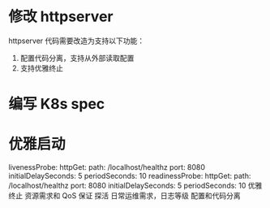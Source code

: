 # 修改 httpserver

httpserver 代码需要改造为支持以下功能：
1. 配置代码分离，支持从外部读取配置
2. 支持优雅终止

# 编写 K8s spec

# 优雅启动
livenessProbe:
httpGet:
path: /localhost/healthz
port: 8080
initialDelaySeconds: 5
periodSeconds: 10
readinessProbe:
httpGet:
path: /localhost/healthz
port: 8080
initialDelaySeconds: 5
periodSeconds: 10
优雅终止
资源需求和 QoS 保证
探活
日常运维需求，日志等级
配置和代码分离